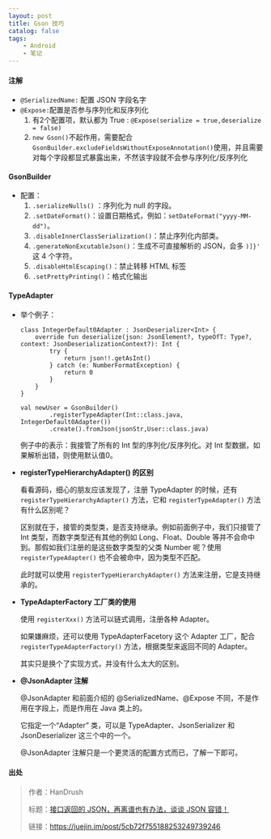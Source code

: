 ```yaml
---
layout: post
title: Gson 技巧
catalog: false
tags:
    - Android
    - 笔记
---
```




#### 注解

* `@SerializedName:` 配置 JSON 字段名字
* `@Expose:`配置是否参与序列化和反序列化
  1. 有2个配置项，默认都为 True :  `@Expose(serialize = true,deserialize = false)`
  2. `new Gson()`不起作用，需要配合 `GsonBuilder.excludeFieldsWithoutExposeAnnotation()`使用，并且需要对每个字段都显式暴露出来，不然该字段就不会参与序列化/反序列化

#### GsonBuilder 

* 配置：
  1. `.serializeNulls()` ：序列化为 null 的字段。
  2. `.setDateFormat()`：设置日期格式，例如：`setDateFormat("yyyy-MM-dd")`。
  3. `.disableInnerClassSerialization()`：禁止序列化内部类。
  4. `.generateNonExcutableJson()`：生成不可直接解析的 JSON，会多 `)]}'` 这 4 个字符。
  5. `.disableHtmlEscaping()`：禁止转移 HTML 标签
  6. `.setPrettyPrinting()`：格式化输出

#### TypeAdapter

* 举个例子：

  ```
  class IntegerDefault0Adapter : JsonDeserializer<Int> {
      override fun deserialize(json: JsonElement?, typeOfT: Type?, context: JsonDeserializationContext?): Int {
          try {
              return json!!.getAsInt()
          } catch (e: NumberFormatException) {
              return 0
          }
      }
  }
  
  val newUser = GsonBuilder()
          .registerTypeAdapter(Int::class.java, IntegerDefault0Adapter())
          .create().fromJson(jsonStr,User::class.java)
  ```

  例子中的表示：我接管了所有的 Int 型的序列化/反序列化。对 Int 型数据，如果解析出错，则使用默认值0。

* **registerTypeHierarchyAdapter() 的区别**

  看看源码，细心的朋友应该发现了，注册 TypeAdapter 的时候，还有`registerTypeHierarchyAdapter()` 方法，它和 `registerTypeAdapter()` 方法有什么区别呢？

  区别就在于，接管的类型类，是否支持继承。例如前面例子中，我们只接管了 Int 类型，而数字类型还有其他的例如 Long、Float、Double 等并不会命中到。那假如我们注册的是这些数字类型的父类 Number 呢？使用 `registerTypeAdapter()` 也不会被命中，因为类型不匹配。

  此时就可以使用 `registerTypeHierarchyAdapter()` 方法来注册，它是支持继承的。

* **TypeAdapterFactory 工厂类的使用**

  使用 `registerXxx()` 方法可以链式调用，注册各种 Adapter。

  如果嫌麻烦，还可以使用 TypeAdapterFacetory 这个 Adapter 工厂，配合`registerTypeAdapterFactory()` 方法，根据类型来返回不同的 Adapter。

  其实只是换个了实现方式，并没有什么太大的区别。

* **@JsonAdapter 注解**

  @JsonAdapter 和前面介绍的 @SerializedName、@Expose 不同，不是作用在字段上，而是作用在 Java 类上的。

  它指定一个“Adapter” 类，可以是 TypeAdapter、JsonSerializer 和 JsonDeserializer 这三个中的一个。

  @JsonAdapter 注解只是一个更灵活的配置方式而已，了解一下即可。





#### 出处

> 作者：HanDrush 
>
> 标题：[接口返回的 JSON，再离谱也有办法，谈谈 JSON 容错！](https://juejin.im/post/5cb72f755188253249739246)
>
> 链接：https://juejin.im/post/5cb72f755188253249739246


